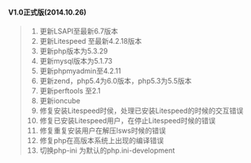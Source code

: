 #### V1.0正式版(2014.10.26)

> 1. 更新LSAPI至最新6.7版本
> 2. 更新Litespeed 至最新4.2.18版本
> 3. 更新php版本为5.3.29
> 4. 更新mysql版本为5.1.73
> 5. 更新phpmyadmin至4.2.11
> 6. 更新zend，php5.4为6.0版本，php5.3为5.5版本
> 7. 更新perftools 至2.1
> 8. 更新ioncube
> 9. 修复安装Litespeed时侯，处理已安装Litespeed的时候的交互错误
> 10. 修复已安装Litespeed用户，在停止Litespeed时候的错误
> 11. 修复重复安装用户在解压lsws时候的错误
> 12. 修复php在高版本系统上出现的编译错误
> 13. 切换php-ini 为默认的php.ini-development